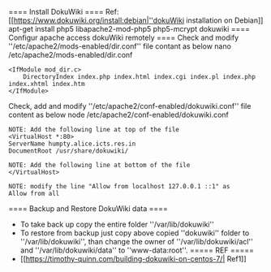 ==== Install DokuWiki ====
Ref:[[https://www.dokuwiki.org/install:debian|''dokuWiki installation on Debian]]
    apt-get install php5 libapache2-mod-php5 php5-mcrypt dokuwiki
==== Configur apache access dokuWiki remotely ====
Check and modify ''/etc/apache2/mods-enabled/dir.conf'' file contant as below
    nano /etc/apache2/mods-enabled/dir.conf
    
    <IfModule mod_dir.c>
        DirectoryIndex index.php index.html index.cgi index.pl index.php index.xhtml index.htm
    </IfModule>
Check, add and modify ''/etc/apache2/conf-enabled/dokuwiki.conf'' file content as below
    node /etc/apache2/conf-enabled/dokuwiki.conf
    
    NOTE: Add the following line at top of the file
    <VirtualHost *:80>
    ServerName humpty.alice.icts.res.in
    DocumentRoot /usr/share/dokuwiki/
    
    NOTE: Add the following line at bottom of the file
    </VirtualHost>
    
    NOTE: modify the line "Allow from localhost 127.0.0.1 ::1" as
    Allow from all 
==== Backup and Restore DokuWiki data ====
  * To take back up copy the entire folder ''/var/lib/dokuwiki''
  * To restore from backup just copy above copied ''dokuwiki'' folder to ''/var/lib/dokuwiki'', than change the owner of ''/var/lib/dokuwiki/acl'' and ''/var/lib/dokuwiki/data'' to ''www-data:root''. 
===== REF =====
  * [[https://timothy-quinn.com/building-dokuwiki-on-centos-7/| Ref1]]